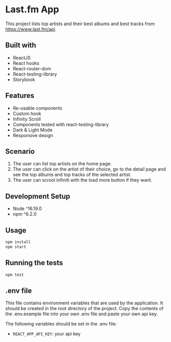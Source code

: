# Last.fm App

This project lists top artists and their best albums and best tracks from https://www.last.fm/api.

## Built with

- ReactJS
- React hooks
- React-router-dom
- React-testing-library
- Storybook

## Features

- Re-usable components
- Custom hook
- Infinity Scroll
- Components tested with react-testing-library
- Dark & Light Mode
- Responsive design

## Scenario

1. The user can list top artists on the home page.
2. The user can click on the artist of their choice, go to the detail page and see the top albums and top tracks of the selected artist.
3. The user can scrool infiniti with the load more button if they want.

## Development Setup

- Node ^16.19.0
- npm ^6.2.0

## Usage

```sh
npm install
npm start
```

## Running the tests

```sh
npm test
```


## .env file

This file contains environment variables that are used by the application. It should be created in the root directory of the project. Copy the contents of the .env.example file into your own .env file and paste your own api key.

The following variables should be set in the .env file:

- `REACT_APP_API_KEY`: your api key
